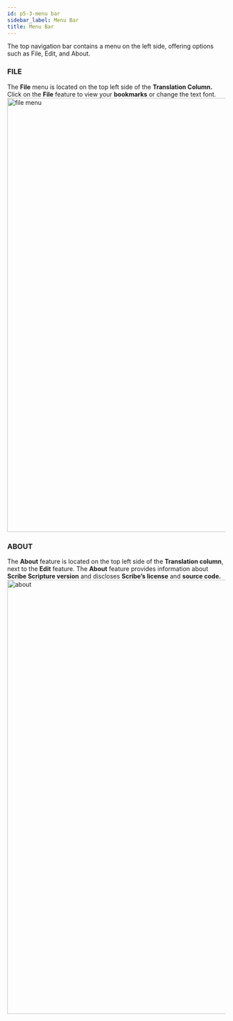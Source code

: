 ```yaml
---
id: p5-3-menu bar
sidebar_label: Menu Bar
title: Menu Bar
---
```


The top navigation bar contains a menu on the left side, offering options such as File, Edit, and About.

### FILE ###

The **File** menu is located on the top left side of the **Translation Column.**
Click on the **File** feature to view your **bookmarks** or change the text font.
<img src="/0.5.3/filemenu.PNG"  width="1000px" alt="file menu"/>

<!-- **EDIT** 

The **Edit** feature is located on the top left side of the **Translation column,** next to the **File** feature.
At the moment, **Scribe** only supports “S” editing or “Section Headings.”
- Click on the letter “S” on the screen to add a section heading.Show an example image that highlights the section heading

<img src="/assets/edit.png"  width="1000px" alt="notification"/> -->



### ABOUT ###

The **About** feature is located on the top left side of the **Translation column**, next to the **Edit** feature. 
The **About** feature provides information about **Scribe Scripture version** and discloses **Scribe’s license** and **source code.** 
<img src="/AutographaV2-1-0/about.png"  width="1000px" alt="about"/>